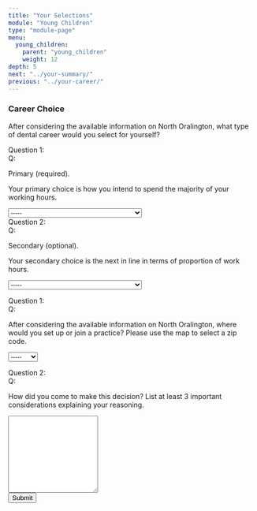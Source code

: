 ```yaml
---
title: "Your Selections"
module: "Young Children"
type: "module-page"
menu:
  young_children:
    parent: "young_children"
    weight: 12
depth: 5
next: "../your-summary/"
previous: "../your-career/"
---
```

<form method="post" action="."><h3>Career Choice</h3><div class="pageblock">


<div class='question'>
<p>After considering the available information on North Oralington, what type of dental career would you select for yourself?</p>
</div>




  


<div class="cases"><div class="casetitle">Question 1:</div><div class="casecontent"><div class="casequestion"><div class="casequestion-text clearfix"><div class="q-mod5">Q:</div><div class="question-text"><div class='question'><p>Primary (required).</p></div><div class='question-subhead'><p>Your primary choice is how you intend to spend the majority of your working hours.</p></div></div></div><form id="form-24" method="post"><select name="pageblock-46-question24"><option value="-----"
    >-----</option><option value="Solo private practice"
    >Solo private practice</option><option value="Group private practice"
    >Group private practice</option><option value="Solo private practice accepting Medicaid"
    >Solo private practice accepting Medicaid</option><option value="Group private practice accepting Medicaid"
    >Group private practice accepting Medicaid</option><option value="Community health center"
    >Community health center</option><option value="Dental school"
    >Dental school</option><option value="Hospital"
    >Hospital</option></select></form></div></div></div>

  


<div class="cases"><div class="casetitle">Question 2:</div><div class="casecontent"><div class="casequestion"><div class="casequestion-text clearfix"><div class="q-mod5">Q:</div><div class="question-text"><div class='question'><p>Secondary (optional).</p></div><div class='question-subhead'><p>Your secondary choice is the next in line in terms of proportion of work hours.</p></div></div></div><form id="form-25" method="post"><select name="pageblock-46-question25"><option value="-----"
    >-----</option><option value="Solo private practice"
    >Solo private practice</option><option value="Group private practice"
    >Group private practice</option><option value="Solo private practice accepting Medicaid"
    >Solo private practice accepting Medicaid</option><option value="Group private practice accepting Medicaid"
    >Group private practice accepting Medicaid</option><option value="Community health center"
    >Community health center</option><option value="Dental school"
    >Dental school</option><option value="Hospital"
    >Hospital</option></select></form></div></div></div>



  <script src="/media/quizblock/js/quizshow.js"></script>



</div><div class="pageblock">







  


<div class="cases"><div class="casetitle">Question 1:</div><div class="casecontent"><div class="casequestion"><div class="casequestion-text clearfix"><div class="q-mod5">Q:</div><div class="question-text"><div class='question'><p>After considering the available information on North Oralington, where would you  set up or join a practice? Please use the map to select a zip code.</p></div></div></div><form id="form-46" method="post"><select name="pageblock-56-question46"><option value="-----"
    >-----</option><option value="10001"
    >10001</option><option value="10002"
    >10002</option><option value="10003"
    >10003</option><option value="10004"
    >10004</option><option value="10005"
    >10005</option><option value="10006"
    >10006</option><option value="10007"
    >10007</option><option value="10008"
    >10008</option><option value="10009"
    >10009</option><option value="10010"
    >10010</option><option value="10011"
    >10011</option><option value="10012"
    >10012</option><option value="10013"
    >10013</option><option value="10014"
    >10014</option><option value="10015"
    >10015</option><option value="10016"
    >10016</option><option value="10017"
    >10017</option><option value="10018"
    >10018</option><option value="10019"
    >10019</option><option value="10020"
    >10020</option><option value="10021"
    >10021</option><option value="10022"
    >10022</option><option value="10023"
    >10023</option><option value="10024"
    >10024</option><option value="10025"
    >10025</option><option value="10026"
    >10026</option><option value="10027"
    >10027</option><option value="10028"
    >10028</option><option value="10029"
    >10029</option><option value="10030"
    >10030</option><option value="10031"
    >10031</option><option value="10032"
    >10032</option><option value="10033"
    >10033</option><option value="10034"
    >10034</option><option value="10035"
    >10035</option><option value="10036"
    >10036</option><option value="10037"
    >10037</option><option value="10038"
    >10038</option><option value="10039"
    >10039</option><option value="10040"
    >10040</option><option value="10041"
    >10041</option><option value="10042"
    >10042</option><option value="10043"
    >10043</option><option value="10044"
    >10044</option><option value="10045"
    >10045</option><option value="10046"
    >10046</option><option value="10047"
    >10047</option><option value="10048"
    >10048</option><option value="10049"
    >10049</option></select></form></div></div></div>

  


<div class="cases"><div class="casetitle">Question 2:</div><div class="casecontent"><div class="casequestion"><div class="casequestion-text clearfix"><div class="q-mod5">Q:</div><div class="question-text"><div class='question'><p>How did you come to make this decision? List at least 3 important considerations explaining your reasoning.</p></div></div></div><textarea rows="10" name="question47" class="form-control"></textarea></div></div></div>



  <script src="/media/quizblock/js/quizshow.js"></script>



</div><div class="submit-container"><input class="btn btn-info btn-submit-section" type="submit" value="Submit" /></div></form>